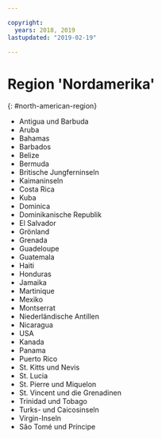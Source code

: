 ```yaml
---

copyright:
  years: 2018, 2019
lastupdated: "2019-02-19"

---
```


# Region 'Nordamerika'
{: #north-american-region}

* Antigua und Barbuda
* Aruba
* Bahamas
* Barbados
* Belize
* Bermuda
* Britische Jungferninseln
* Kaimaninseln
* Costa Rica
* Kuba
* Dominica
* Dominikanische Republik
* El Salvador
* Grönland
* Grenada
* Guadeloupe
* Guatemala
* Haiti
* Honduras
* Jamaika
* Martinique
* Mexiko
* Montserrat
* Niederländische Antillen
* Nicaragua
* USA
* Kanada
* Panama
* Puerto Rico
* St. Kitts und Nevis
* St. Lucia
* St. Pierre und Miquelon
* St. Vincent und die Grenadinen
* Trinidad und Tobago
* Turks- und Caicosinseln
* Virgin-Inseln
* São Tomé und Príncipe

